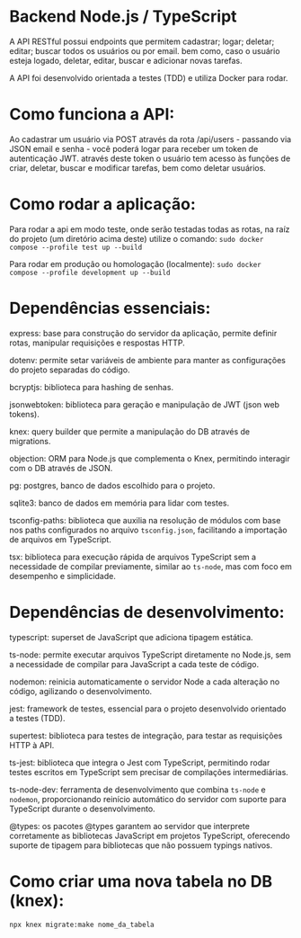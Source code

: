 # Backend Node.js / TypeScript

A API RESTful possui endpoints que permitem cadastrar; logar; deletar; editar; buscar todos os usuários ou por email. bem como, caso o usuário esteja logado, deletar, editar, buscar e adicionar novas tarefas. 

A API foi desenvolvido orientada a testes (TDD) e utiliza Docker para rodar.

# Como funciona a API:

Ao cadastrar um usuário via POST através da rota /api/users - passando via JSON email e senha - você poderá logar para receber um token de autenticação JWT. através deste token o usuário tem acesso às funções de criar, deletar, buscar e modificar tarefas, bem como deletar usuários. 

# Como rodar a aplicação:

Para rodar a api em modo teste, onde serão testadas todas as rotas, na raíz do projeto (um diretório acima deste) utilize o comando:
`sudo docker compose --profile test up --build`

Para rodar em produção ou homologação (localmente):
`sudo docker compose --profile development up --build`

# Dependências essenciais:

express: base para construção do servidor da aplicação, permite definir rotas, manipular requisições e respostas HTTP.

dotenv: permite setar variáveis de ambiente para manter as configurações do projeto separadas do código.

bcryptjs: biblioteca para hashing de senhas.

jsonwebtoken: biblioteca para geração e manipulação de JWT (json web tokens).

knex: query builder que permite a manipulação do DB através de migrations.

objection: ORM para Node.js que complementa o Knex, permitindo interagir com o DB através de JSON.

pg: postgres, banco de dados escolhido para o projeto. 

sqlite3: banco de dados em memória para lidar com testes.

tsconfig-paths: biblioteca que auxilia na resolução de módulos com base nos paths configurados no arquivo `tsconfig.json`, facilitando a importação de arquivos em TypeScript.

tsx: biblioteca para execução rápida de arquivos TypeScript sem a necessidade de compilar previamente, similar ao `ts-node`, mas com foco em desempenho e simplicidade.

# Dependências de desenvolvimento:

typescript: superset de JavaScript que adiciona tipagem estática.

ts-node: permite executar arquivos TypeScript diretamente no Node.js, sem a necessidade de compilar para JavaScript a cada teste de código.

nodemon: reinicia automaticamente o servidor Node a cada alteração no código, agilizando o desenvolvimento.

jest: framework de testes, essencial para o projeto desenvolvido orientado a testes (TDD).

supertest: biblioteca para testes de integração, para testar as requisições HTTP à API.

ts-jest: biblioteca que integra o Jest com TypeScript, permitindo rodar testes escritos em TypeScript sem precisar de compilações intermediárias.

ts-node-dev: ferramenta de desenvolvimento que combina `ts-node` e `nodemon`, proporcionando reinício automático do servidor com suporte para TypeScript durante o desenvolvimento.

@types: os pacotes @types garantem ao servidor que interprete corretamente as bibliotecas JavaScript em projetos TypeScript, oferecendo suporte de tipagem para bibliotecas que não possuem typings nativos.


# Como criar uma nova tabela no DB (knex):
`npx knex migrate:make nome_da_tabela`